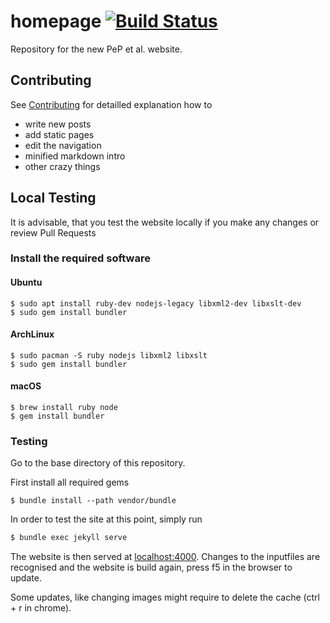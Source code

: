 homepage [![Build Status](https://travis-ci.org/pep-dortmund/homepage.svg?branch=master)](https://travis-ci.org/pep-dortmund/homepage)
=====================

Repository for the new PeP et al. website.

## Contributing

See [Contributing](CONTRIBUTING.md) for detailled explanation how to
- write new posts
- add static pages
- edit the navigation
- minified markdown intro
- other crazy things


## Local Testing

It is advisable, that you test the website locally if you make any changes or review Pull Requests

### Install the required software

#### Ubuntu

```
$ sudo apt install ruby-dev nodejs-legacy libxml2-dev libxslt-dev
$ sudo gem install bundler
```

#### ArchLinux

```
$ sudo pacman -S ruby nodejs libxml2 libxslt
$ sudo gem install bundler
```

#### macOS
```
$ brew install ruby node
$ gem install bundler
```

### Testing
Go to the base directory of this repository.

First install all required gems
```
$ bundle install --path vendor/bundle
```

In order to test the site at this point, simply run

```bash
$ bundle exec jekyll serve
```
The website is then served at [localhost:4000](http://localhost:4000).
Changes to the inputfiles are recognised and the website is build again,
press f5 in the browser to update.

Some updates, like changing images might require to delete the cache (ctrl + r in chrome).
